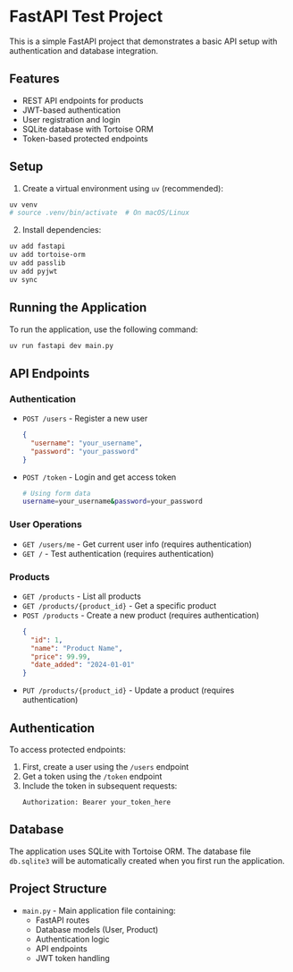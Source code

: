 # FastAPI Test Project

This is a simple FastAPI project that demonstrates a basic API setup with authentication and database integration.

## Features
- REST API endpoints for products
- JWT-based authentication
- User registration and login
- SQLite database with Tortoise ORM
- Token-based protected endpoints

## Setup

1. Create a virtual environment using `uv` (recommended):
```bash
uv venv
# source .venv/bin/activate  # On macOS/Linux
```

2. Install dependencies:
```bash
uv add fastapi
uv add tortoise-orm
uv add passlib
uv add pyjwt
uv sync
```

## Running the Application

To run the application, use the following command:

```bash
uv run fastapi dev main.py
```

## API Endpoints

### Authentication
- `POST /users` - Register a new user
  ```json
  {
    "username": "your_username",
    "password": "your_password"
  }
  ```

- `POST /token` - Login and get access token
  ```bash
  # Using form data
  username=your_username&password=your_password
  ```

### User Operations
- `GET /users/me` - Get current user info (requires authentication)
- `GET /` - Test authentication (requires authentication)

### Products
- `GET /products` - List all products
- `GET /products/{product_id}` - Get a specific product
- `POST /products` - Create a new product (requires authentication)
  ```json
  {
    "id": 1,
    "name": "Product Name",
    "price": 99.99,
    "date_added": "2024-01-01"
  }
  ```
- `PUT /products/{product_id}` - Update a product (requires authentication)

## Authentication

To access protected endpoints:
1. First, create a user using the `/users` endpoint
2. Get a token using the `/token` endpoint
3. Include the token in subsequent requests:
   ```
   Authorization: Bearer your_token_here
   ```

## Database

The application uses SQLite with Tortoise ORM. The database file `db.sqlite3` will be automatically created when you first run the application.

## Project Structure

- `main.py` - Main application file containing:
  - FastAPI routes
  - Database models (User, Product)
  - Authentication logic
  - API endpoints
  - JWT token handling
